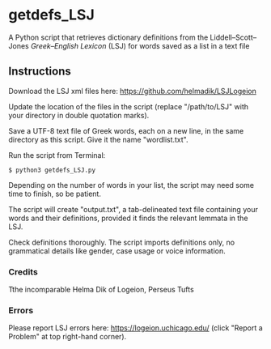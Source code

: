 # getdefs_LSJ
A Python script that retrieves dictionary definitions from the Liddell–Scott–Jones *Greek–English Lexicon* (LSJ) for words saved as a list in a text file

## Instructions

Download the LSJ xml files here: https://github.com/helmadik/LSJLogeion

Update the location of the files in the script (replace "/path/to/LSJ" with your directory in double quotation marks).

Save a UTF-8 text file of Greek words, each on a new line, in the same directory as this script. Give it the name "wordlist.txt".

Run the script from Terminal:
```
$ python3 getdefs_LSJ.py
```
Depending on the number of words in your list, the script may need some time to finish, so be patient.

The script will create "output.txt", a tab-delineated text file containing your words and their definitions, provided it finds the relevant lemmata in the LSJ.

Check definitions thoroughly. The script imports definitions only, no grammatical details like gender, case usage or voice information.

### Credits
Tthe incomparable Helma Dik of Logeion, Perseus Tufts

### Errors
Please report LSJ errors here: https://logeion.uchicago.edu/ (click
"Report a Problem" at top right-hand corner).
